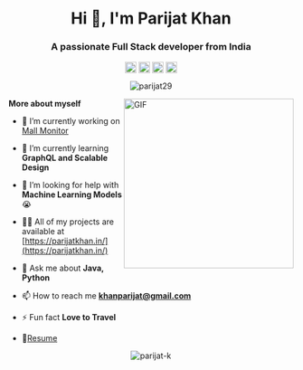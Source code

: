 <h1 align="center">Hi 👋, I'm Parijat Khan</h1>
<h3 align="center">A passionate Full Stack developer from India</h3>
<p align="center">
  <a href="https://linkedin.com/in/parijat29" target="blank"><img align="center" src="https://cdn.jsdelivr.net/npm/simple-icons@3.0.1/icons/linkedin.svg" alt="Parijat's LinkedIn" height="20" width="20" /></a>
  <a href="https://t.me/parijatk" target="blank"><img align="center" alt="Parijat's Telegram" height="20" width="20" src="https://cdn.jsdelivr.net/npm/simple-icons@v3/icons/telegram.svg" /></a>
  <a href="https://www.instagram.com/parijatkhan/" target="blank"><img align="center" src="https://cdn.jsdelivr.net/npm/simple-icons@v3/icons/instagram.svg" alt="Parijat's LinkedIn" height="20" width="20" /></a>
  <a href="https://www.codechef.com/users/parijat29" target="blank"><img align="center" alt="Parijat's Telegram" height="20" width="20" src="https://cdn.jsdelivr.net/npm/simple-icons@v3/icons/codechef.svg" /></a>
  
</p>   

<p align="center"> <img src="https://komarev.com/ghpvc/?username=parijat29" alt="parijat29" /> </p>

<img align="right" height=300 alt="GIF" src="https://media.giphy.com/media/IoP0PvbbSWGAM/giphy.gif" />

**More about myself**

- 🔭 I’m currently working on [Mall Monitor](https://github.com/Build-with-AI-a-team)

- 🌱 I’m currently learning **GraphQL and Scalable Design**

- 🤔 I’m looking for help with **Machine Learning Models** 😭

- 👨‍💻 All of my projects are available at [https://parijatkhan.in/](https://parijatkhan.in/)

- 💬 Ask me about **Java, Python**

- 📫 How to reach me **khanparijat@gmail.com**

- ⚡ Fun fact **Love to Travel**

- 📝[Resume](https://drive.google.com/file/d/1-IA8qXglvNattVMLQg-LGpGkoxVZB70x/view)
<p align="center"> <img src="https://github-readme-stats.vercel.app/api?username=parijat-k&show_icons=true" alt="parijat-k" /> </p>
